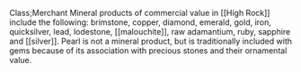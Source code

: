 Class;Merchant
Mineral products of commercial value in [[High Rock]] include the following: brimstone, copper, diamond, emerald, gold, iron, quicksilver, lead, lodestone, [[malouchite]], raw adamantium, ruby, sapphire and [[silver]].
Pearl is not a mineral product, but is traditionally included with gems because of its association with precious stones and their ornamental value.